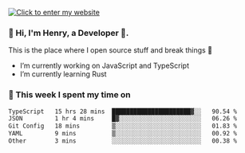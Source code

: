 [![Click to enter my website](https://github.com/zh30/zh30/assets/7930156/44b2b06d-750e-442d-a707-701903917b3b)](https://zhanghe.dev) 

### 👋 Hi, I'm Henry, a Developer 🚀.

This is the place where I open source stuff and break things :rofl:

- I’m currently working on JavaScript and TypeScript
- I’m currently learning Rust

### 💪 This week I spent my time on

<!--START_SECTION:waka-->

```txt
TypeScript   15 hrs 28 mins  ██████████████████████▓░░   90.54 %
JSON         1 hr 4 mins     █▓░░░░░░░░░░░░░░░░░░░░░░░   06.26 %
Git Config   18 mins         ▒░░░░░░░░░░░░░░░░░░░░░░░░   01.83 %
YAML         9 mins          ▒░░░░░░░░░░░░░░░░░░░░░░░░   00.92 %
Other        3 mins          ░░░░░░░░░░░░░░░░░░░░░░░░░   00.38 %
```

<!--END_SECTION:waka-->
